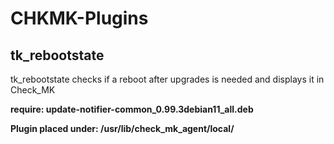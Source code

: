 # CHKMK-Plugins


## tk_rebootstate

tk_rebootstate checks if a reboot after upgrades is needed and displays it in Check_MK

**require: update-notifier-common_0.99.3debian11_all.deb**

**Plugin placed under: /usr/lib/check_mk_agent/local/**
